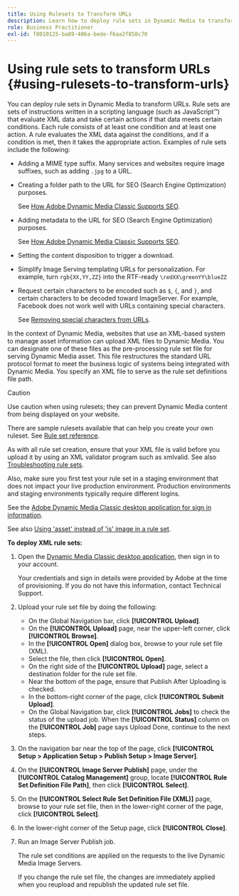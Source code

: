 ```yaml
---
title: Using Rulesets to Transform URLs
description: Learn how to deploy rule sets in Dynamic Media to transform URLs. Rule sets are sets of instructions written in a scripting language (such as JavaScript™) that evaluate XML data and take certain actions if that data meets certain conditions.
role: Business Practitioner
exl-id: f8010125-ba89-406a-bede-f6aa2f858c70
---
```

# Using rule sets to transform URLs {#using-rulesets-to-transform-urls}

You can deploy rule sets in Dynamic Media to transform URLs. Rule sets are sets of instructions written in a scripting language (such as JavaScript™) that evaluate XML data and take certain actions if that data meets certain conditions. Each rule consists of at least one condition and at least one action. A rule evaluates the XML data against the conditions, and if a condition is met, then it takes the appropriate action. Examples of rule sets include the following:

* Adding a MIME type suffix. Many services and websites require image suffixes, such as adding `.jpg` to a URL.
* Creating a folder path to the URL for SEO (Search Engine Optimization) purposes.

  See [How Adobe Dynamic Media Classic Supports SEO](/help/assets/dynamic-media/assets/s7_seo.pdf).

* Adding metadata to the URL for SEO (Search Engine Optimization) purposes.

  See [How Adobe Dynamic Media Classic Supports SEO](/help/assets/dynamic-media/assets/s7_seo.pdf).

* Setting the content disposition to trigger a download.
* Simplify Image Serving templating URLs for personalization. For example, turn `rgb{XX,YY,ZZ}` into the RTF-ready `\redXX\greenYY\blueZZ`

* Request certain characters to be encoded such as `$`, `{`, and `}`, and certain characters to be decoded toward ImageServer. For example, Facebook does not work well with URLs containing special characters.

  See [Removing special characters from URLs](https://helpx.adobe.com/experience-manager/scene7/kb/base/scene7-rulesets/remove-special-characters-urls.html).

In the context of Dynamic Media, websites that use an XML-based system to manage asset information can upload XML files to Dynamic Media. You can designate one of these files as the pre-processing rule set file for serving Dynamic Media asset. This file restructures the standard URL protocol format to meet the business logic of systems being integrated with Dynamic Media. You specify an XML file to serve as the rule set definitions file path.

>[!CAUTION]
>
>Use caution when using rulesets; they can prevent Dynamic Media content from being displayed on your website.

There are sample rulesets available that can help you create your own ruleset.
See [Rule set reference](https://experienceleague.adobe.com/docs/dynamic-media-developer-resources/image-serving-api/image-serving-api/rule-set-reference/c-rule-set-reference.html).

As with all rule set creation, ensure that your XML file is valid before you upload it by using an XML validator program such as xmlvalid.
See also [Troubleshooting rule sets](https://helpx.adobe.com/experience-manager/scene7/kb/base/scene7-rulesets/scene7-ruleset-troubleshooting.html).

Also, make sure you first test your rule set in a staging environment that does not impact your live production environment.
Production environments and staging environments typically require different logins.

See the [Adobe Dynamic Media Classic desktop application for sign in information](https://experienceleague.adobe.com/docs/dynamic-media-classic/using/getting-started/signing-out.html#sign-in-dmc-app).

<!-- OBSOLETE CONTENT * **NA staging environment** login page: [https://s7sps1-staging.scene7.com/IpsWeb/](https://s7sps1-staging.scene7.com/IpsWeb/)
* **EMEA staging environment** login page: [https://s7sps3-staging.scene7.com/IpsWeb/](https://s7sps3-staging.scene7.com/IpsWeb/)
* **JAPAC staging environment** login page: [https://s7sps5-staging.scene7.com/IpsWeb/](https://s7sps5-staging.scene7.com/IpsWeb/) -->

See also [Using 'asset' instead of 'is' image in a rule set](https://helpx.adobe.com/experience-manager/scene7/kb/base/scene7-rulesets/ruleset-asset-instead-image.html).

**To deploy XML rule sets:**

1. Open the [Dynamic Media Classic desktop application](https://experienceleague.adobe.com/docs/dynamic-media-classic/using/getting-started/signing-out.html#getting-started), then sign in to your account.

      Your credentials and sign in details were provided by Adobe at the time of provisioning. If you do not have this information, contact Technical Support.

1. Upload your rule set file by doing the following:

    * On the Global Navigation bar, click **[!UICONTROL Upload]**.
    * On the **[!UICONTROL Upload]** page, near the upper-left corner, click **[!UICONTROL Browse]**.
    * In the **[!UICONTROL Open]** dialog box, browse to your rule set file (XML).
    * Select the file, then click **[!UICONTROL Open]**.
    * On the right side of the **[!UICONTROL Upload]** page, select a destination folder for the rule set file.
    * Near the bottom of the page, ensure that Publish After Uploading is checked.
    * In the bottom-right corner of the page, click **[!UICONTROL Submit Upload]**.
    * On the Global Navigation bar, click **[!UICONTROL Jobs]** to check the status of the upload job. When the **[!UICONTROL Status]** column on the **[!UICONTROL Job]** page says Upload Done, continue to the next steps.

1. On the navigation bar near the top of the page, click **[!UICONTROL Setup > Application Setup > Publish Setup > Image Server]**.
1. On the **[!UICONTROL Image Server Publish]** page, under the **[!UICONTROL Catalog Management]** group, locate **[!UICONTROL Rule Set Definition File Path]**, then click **[!UICONTROL Select]**.
1. On the **[!UICONTROL Select Rule Set Definition File (XML)]** page, browse to your rule set file, then in the lower-right corner of the page, click **[!UICONTROL Select]**.
1. In the lower-right corner of the Setup page, click **[!UICONTROL Close]**.
1. Run an Image Server Publish job.

   The rule set conditions are applied on the requests to the live Dynamic Media Image Servers.

   If you change the rule set file, the changes are immediately applied when you reupload and republish the updated rule set file.
